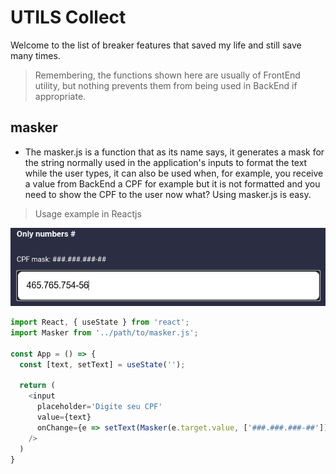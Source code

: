 # UTILS Collect

Welcome to the list of breaker features that saved my life and still save many times.
> Remembering, the functions shown here are usually of FrontEnd utility, but nothing prevents them from being used in BackEnd if appropriate.

## masker
- The masker.js is a function that as its name says, it generates a mask for the string normally used in the application's inputs to format the text while the user types, it can also be used when, for example, you receive a value from BackEnd a CPF for example but it is not formatted and you need to show the CPF to the user now what? Using masker.js is easy.
> Usage example in Reactjs 

![](./images/masker.png)

```javascript
import React, { useState } from 'react';
import Masker from '../path/to/masker.js';

const App = () => {
  const [text, setText] = useState('');

  return (
    <input
      placeholder='Digite seu CPF'
      value={text}
      onChange={e => setText(Masker(e.target.value, ['###.###.###-##']))}
    />
  )
}
```